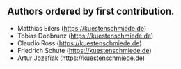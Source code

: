 ## Authors ordered by first contribution.

- Matthias Eilers (https://kuestenschmiede.de)
- Tobias Dobbrunz (https://kuestenschmiede.de)
- Claudio Ross (https://kuestenschmiede.de)
- Friedrich Schute (https://kuestenschmiede.de)
- Artur Jozefiak (https://kuestenschmiede.de)
